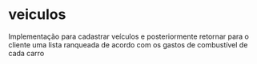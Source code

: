 # veiculos
Implementação para cadastrar veículos e posteriormente retornar para o cliente uma lista ranqueada de acordo com os gastos de combustível de cada carro
